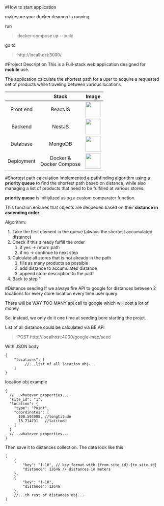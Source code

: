 #How to start application

makesure your docker deamon is running


run
>docker-compose up --build

go to 
>http://localhost:3000/

#Project Description
This is a Full-stack web application designed for **mobile** use.

The application calculate the shortest path for a user to acquire a requested set of products while traveling between various locations

|              | Stack                         | Image      |
| :----------: | :---------------------------: | :--------: |
|Front end     | ReactJS                       |<img height="50" src="https://user-images.githubusercontent.com/25181517/183897015-94a058a6-b86e-4e42-a37f-bf92061753e5.png">|
|Backend       | NestJS                        |<img height="50" src="https://github.com/marwin1991/profile-technology-icons/assets/136815194/519bfaf3-c242-431e-a269-876979f05574">|
|Database      | MongoDB                       |<img height="50" src="https://user-images.githubusercontent.com/25181517/182884177-d48a8579-2cd0-447a-b9a6-ffc7cb02560e.png">|
|Deployment    | Docker & <br/> Docker Compose |<img height="50" src="https://user-images.githubusercontent.com/25181517/117207330-263ba280-adf4-11eb-9b97-0ac5b40bc3be.png">|

#Shortest path calculation
Implemented a pathfinding algorithm using a **priority queue** to find the shortest path based on distance, while also managing a list of products that need to be fulfilled at various stores.

**priority queue**  is initialized using a custom comparator function. 

This function ensures that objects are dequeued based on their **distance in ascending order**.

Algorithm:

1. Take the first element in the queue (always the shortest accumulated distance)
2. Check if this already fulfill the order
   1. if yes -> return path
   2. if no -> continue to next step
3. Calculate all stores that is not already in the path
   1. fills as many products as possible
   2. add distance to accumulated distance
   3. append store description to the path
4. Back to step 1

#Distance seeding
If we always fire API to google for distances between 2 locations for every store location every time user query

There will be WAY TOO MANY api call to google which will cost a lot of money

So, instead, we only do it one time at seeding bore starting the projct.

List of all distance could be calculated via BE API
>POST http://localhost:4000/google-map/seed

With JSON body
```aidl
{
    "locations": [
         //...list of all location obj...
    ]
}
```
location obj example
```aidl
{
  //...whatever properties...
  "site_id": "1",
  "location": {
    "type": "Point",
    "coordinates": [
      100.594908, //longtitude
      13.714791   //latitude
    ]
  }
  //...whatever properties...
}
```
Then save it to distances collection. The data look like this
```aidl
[
    {
        "key": "1-10", // key format with {from.site_id}-{to.site_id}
        "distance": 12646 // distances in meters
    },
    {
        "key": "1-10",
        "distance": 12646
    },
    //...th rest of distances obj...
]
```